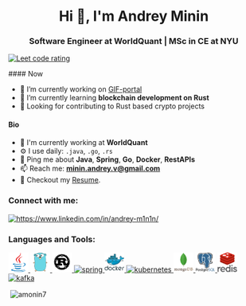 <h1 align="center">Hi 👋, I'm Andrey Minin</h1>
<h3 align="center">Software Engineer at WorldQuant | MSc in CE at NYU</h3>

<p align="left">
  <a href="https://leetcode.com/AndrewGrozny">
    <img src="https://cp-logo.vercel.app/leetcode/sudiptob2" alt="Leet code rating" />
  </a>
</p>
#### Now

- 🔭 I’m currently working on [GIF-portal](https://github.com/amonin7/solana-smart-contract)
- 🌱 I’m currently learning **blockchain development on Rust**
- :calendar: Looking for contributing to Rust based crypto projects 

#### Bio

- 🏢 I'm currently working at **WorldQuant**
- ⚙️ I use daily: `.java`, `.go`, `.rs`
- 💬 Ping me about **Java**, **Spring**, **Go**, **Docker**, **RestAPIs**
- 📫 Reach me: **minin.andrey.v@gmail.com**
- 📝 Checkout my [Resume](files/resume.pdf).

<h3 align="left">Connect with me:</h3>
<p align="left">
<a href="https://linkedin.com/in/https://www.linkedin.com/in/andrey-m1n1n/" target="blank"><img align="center" src="https://raw.githubusercontent.com/rahuldkjain/github-profile-readme-generator/master/src/images/icons/Social/linked-in-alt.svg" alt="https://www.linkedin.com/in/andrey-m1n1n/" height="30" width="40" /></a>
</p>

<h3 align="left">Languages and Tools:</h3>
<p align="left">
<a href="https://www.java.com" target="_blank" rel="noreferrer"> <img src="https://raw.githubusercontent.com/devicons/devicon/master/icons/java/java-original.svg" alt="java" width="40" height="40"/>
</a>
<a href="https://golang.org" target="_blank" rel="noreferrer"> <img src="https://raw.githubusercontent.com/devicons/devicon/master/icons/go/go-original.svg" alt="go" width="40" height="40"/> 
</a>
<a href="https://www.rust-lang.org" target="_blank" rel="noreferrer"> <img src="https://raw.githubusercontent.com/devicons/devicon/master/icons/rust/rust-plain.svg" alt="rust" width="40" height="40"/>
</a>
<a href="https://spring.io/" target="_blank" rel="noreferrer"> <img src="https://www.vectorlogo.zone/logos/springio/springio-icon.svg" alt="spring" width="40" height="40"/>
</a>
<a href="https://www.docker.com/" target="_blank" rel="noreferrer"> <img src="https://raw.githubusercontent.com/devicons/devicon/master/icons/docker/docker-original-wordmark.svg" alt="docker" width="40" height="40"/> 
</a>
<a href="https://kubernetes.io" target="_blank" rel="noreferrer"> <img src="https://www.vectorlogo.zone/logos/kubernetes/kubernetes-icon.svg" alt="kubernetes" width="40" height="40"/>
</a>
<a href="https://www.mongodb.com/" target="_blank" rel="noreferrer"> <img src="https://raw.githubusercontent.com/devicons/devicon/master/icons/mongodb/mongodb-original-wordmark.svg" alt="mongodb" width="40" height="40"/>
</a>
<a href="https://www.postgresql.org" target="_blank" rel="noreferrer"> <img src="https://raw.githubusercontent.com/devicons/devicon/master/icons/postgresql/postgresql-original-wordmark.svg" alt="postgresql" width="40" height="40"/> 
</a>
<a href="https://redis.io" target="_blank" rel="noreferrer"> <img src="https://raw.githubusercontent.com/devicons/devicon/master/icons/redis/redis-original-wordmark.svg" alt="redis" width="40" height="40"/>
</a>
<a href="https://kafka.apache.org/" target="_blank" rel="noreferrer"> <img src="https://www.vectorlogo.zone/logos/apache_kafka/apache_kafka-icon.svg" alt="kafka" width="40" height="40"/>
</a>
</p>

<p>&nbsp;<img align="center" src="https://github-readme-stats.vercel.app/api?username=amonin7&show_icons=true&locale=en" alt="amonin7" /></p>
